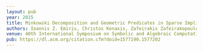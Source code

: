 ```yaml
---
layout: pub
year: 2015
title: Minkowski Decomposition and Geometric Predicates in Sparse Implicitization
authors: Ioannis Z. Emiris, Christos Konaxis, Zafeirakis Zafeirakopoulos
venue: 40th International Symposium on Symbolic and Algebraic Computation - ISSAC
pub: https://dl.acm.org/citation.cfm?doid=1577190.1577202
---
```

